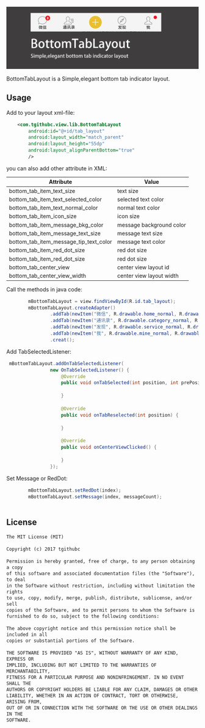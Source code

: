 ![image](https://github.com/tgithubc/BottomTabLayout/blob/master/splash/1.jpg)

BottomTabLayout is a Simple,elegant bottom tab indicator layout.

## Usage
Add to your layout xml-file:

```xml
    <com.tgithubc.view.lib.BottomTabLayout
        android:id="@+id/tab_layout"
        android:layout_width="match_parent"
        android:layout_height="55dp"
        android:layout_alignParentBottom="true"
        />
```
you can also add other attribute in XML:


Attribute | Value
------------ | -------------
bottom_tab_item_text_size | text size
bottom_tab_item_text_selected_color | selected text color
bottom_tab_item_text_normal_color | normal text color
bottom_tab_item_icon_size | icon size
bottom_tab_item_message_bkg_color | message background color
bottom_tab_item_message_text_size | message text size
bottom_tab_item_message_tip_text_color | message text color
bottom_tab_item_red_dot_size | red dot size
bottom_tab_item_red_dot_size | red dot size
bottom_tab_center_view | center view layout id
bottom_tab_center_view_width | center view layout width



Call the methods in java code:
```java
        mBottomTabLayout = view.findViewById(R.id.tab_layout);
        mBottomTabLayout.createAdapter()
                .addTab(newItem("微信", R.drawable.home_normal, R.drawable.home_selected))
                .addTab(newItem("通讯录", R.drawable.category_normal, R.drawable.category_selected))
                .addTab(newItem("发现", R.drawable.service_normal, R.drawable.service_selected))
                .addTab(newItem("我", R.drawable.mine_normal, R.drawable.mine_selected))
                .creat();
```

Add TabSelectedListener:
```java
 mBottomTabLayout.addOnTabSelectedListener(
                new OnTabSelectedListener() {
                    @Override
                    public void onTabSelected(int position, int prePosition) {
                    
                    }

                    @Override
                    public void onTabReselected(int position) {
                    
                    }

                    @Override
                    public void onCenterViewClicked() {
                    
                    }
                });
```

Set Message or RedDot:
```java
        mBottomTabLayout.setRedDot(index);
        mBottomTabLayout.setMessage(index, messageCount);
       
```


## License

    The MIT License (MIT)

    Copyright (c) 2017 tgithubc

    Permission is hereby granted, free of charge, to any person obtaining a copy
    of this software and associated documentation files (the "Software"), to deal
    in the Software without restriction, including without limitation the rights
    to use, copy, modify, merge, publish, distribute, sublicense, and/or sell
    copies of the Software, and to permit persons to whom the Software is
    furnished to do so, subject to the following conditions:

    The above copyright notice and this permission notice shall be included in all
    copies or substantial portions of the Software.

    THE SOFTWARE IS PROVIDED "AS IS", WITHOUT WARRANTY OF ANY KIND, EXPRESS OR
    IMPLIED, INCLUDING BUT NOT LIMITED TO THE WARRANTIES OF MERCHANTABILITY,
    FITNESS FOR A PARTICULAR PURPOSE AND NONINFRINGEMENT. IN NO EVENT SHALL THE
    AUTHORS OR COPYRIGHT HOLDERS BE LIABLE FOR ANY CLAIM, DAMAGES OR OTHER
    LIABILITY, WHETHER IN AN ACTION OF CONTRACT, TORT OR OTHERWISE, ARISING FROM,
    OUT OF OR IN CONNECTION WITH THE SOFTWARE OR THE USE OR OTHER DEALINGS IN THE
    SOFTWARE.

